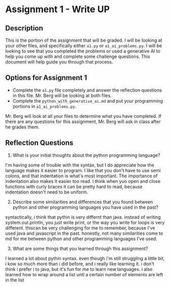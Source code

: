 # Assignment 1 - Write UP

## Description
This is the portion of the assignment that will be graded.  I will be looking at your other files, and specifically either `a1.py` or `a1_ai_problems.py`.  I will be looking to see that you completed the problems or used a generative AI to help you come up with and complete some challenge questions.  This document will help guide you through that process.

## Options for Assignment 1
- Complete the `a1.py` file completely and answer the reflection questions in this file.  Mr. Berg will be looking at both files.
- Complete the `python_with_generative_ai.md` and put your programming portions in `a1_ai_problems.py`.

Mr. Berg will look at all your files to determine what you have completed.  If there are any questions for this assignment, Mr. Berg will ask in class after he grades them.


## Reflection Questions

1. What is your initial thoughts about the python programming language?

I'm having some of trouble with the syntax, but I do appreciate how the language makes it easier to program. I like that you don't have to use semi colons, and that indentation is what's most important. The importance of indentation also makes it easier too read. I think when yuo open and close functions with curly braces it can be pretty hard to read, because indentation doesn't need to be uniform.



2. Describe some similarities and differences that you found between python and other programming languages you have used in the past?

syntactically, i think that pythin is very differnt than java. instead of writing system.out.println, you just write print, or the way you write for loops is very different. thiscan be very challenging for me to remember, because I've used java and javascript in the past. honestly, not many similarities come to md for me between python and other programming languages I've used.



3. What are some things that you learned through this assignment?

I learned a lot about pythin syntax. even though i'm still struggling a little bit, i kow so much more than i did before, and i really like learning it. i don't think i prefer i to java, but it's fun for me to learn new languages. i also learned how to wrap around a list untl a certain number of elements are left in the list 